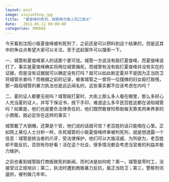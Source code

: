 ```yaml
---
layout: post
image: xiajunfeng.jpg
title:  "夏俊峰判死刑，城管再次推上风口浪尖"
date:   2011-05-11 09:00:00
categories: SMUDGE
---
```



今天看到沈阳小贩夏俊峰被判死刑了，之前还是可以预料到这个结果的，但是这其中的争议点希望大家可以关注，至于这起案件可以搜索一下。



一、城管和夏俊峰家人的话那个更可信。城管一方说没有殴打夏俊峰，而夏俊峰说打了，事实是夏俊峰确实将两位城管捅死，而城管有没有殴打夏俊峰并没有实在的证据，但是没有证据就可以确定没有打吗？就可以如此断定夏并不是因为正当防卫将城管杀害吗？而根据之前的记录，被害城管之一曾将一位摆摊的妇女殴打致残，那一路段城管的暴力执法也是远近闻名的，这些事实都不应该考虑在内吗？



二、夏的证人都要无视吗？城管殴打夏时，大街上那么多人看在眼里，那么多好心人充当夏的证人，并写下保证书，按下手印，难道这么多平民百姓这都在诬陷城管吗？如果是，他们也是要负法律责任的，他们既然敢冒险帮助每天靠卖肉串养家的小商贩，就必定存在这样的事实！



城管戴了大钢帽，还算是个官，他们说的话就可信？老百姓的话只能咽在心里。正如网上某位人士分析一样，杀死城管的小贩夏俊峰终审被判死刑，就是想透露一个信息：城管是统治者的爪牙，受法律保护，他们可以大施淫威、为所欲为，老百姓却不能反抗，否则有你好看！活在这个社会，很多情况都会考虑当官者的利益并极力维护。



之前也看到城管殴打商贩致死的新闻，而判决是如何呢？第一，城管是零时工，没接受过正规培训；第二，执法时遭到商贩暴力反抗，属正当防卫；第三，警察刑讯逼供，被判做几年牢。